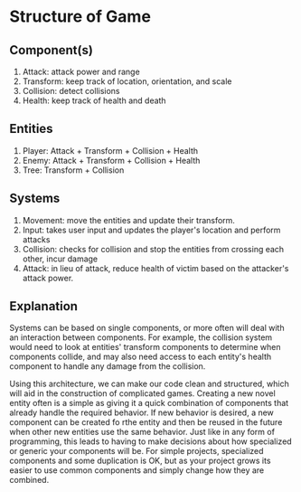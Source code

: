 # Structure of Game

## Component(s)
1. Attack: attack power and range
2. Transform: keep track of location, orientation, and scale
3. Collision: detect collisions
4. Health: keep track of health and death

## Entities
1. Player: Attack + Transform + Collision + Health
2. Enemy: Attack + Transform + Collision + Health
3. Tree: Transform + Collision

## Systems
1. Movement: move the entities and update their transform. 
2. Input: takes user input and updates the player's location and perform attacks
3. Collision: checks for collision and stop the entities from crossing each other, incur damage
4. Attack: in lieu of attack, reduce health of victim based on the attacker's attack power.

## Explanation
Systems can be based on single components, or more often will deal with an interaction between components. For example, the collision system would need to look at entities' transform  components to determine when components collide, and may also need access to each entity's health component to handle any damage from the collision.

Using this architecture, we can make our code clean and structured, which will aid in the construction of complicated games. Creating a new novel entity often is a simple as giving it a quick combination of components that already handle the required behavior. If new behavior is desired, a new component can be created fo rthe entity and then be reused in the future when other new entities use the same behavior. Just like in any form of programming, this leads to having to make decisions about how specialized or generic your components will be. For simple projects, specialized components and some duplication is OK, but as your project grows its easier to use common components and simply change how they are combined.
